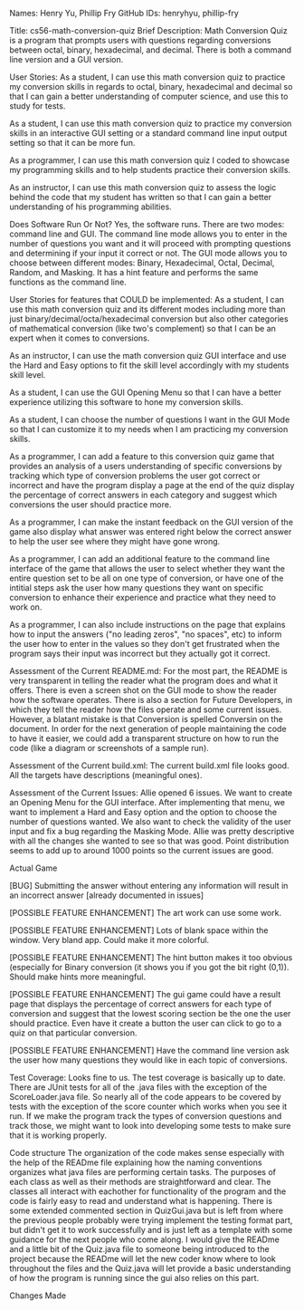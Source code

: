 Names: Henry Yu, Phillip Fry
GitHub IDs: henryhyu, phillip-fry

Title: cs56-math-conversion-quiz
Brief Description: Math Conversion Quiz is a program that prompts users with questions regarding conversions between octal, binary, hexadecimal, and decimal. There is both a command line version and a GUI version.

User Stories:
As a student, I can use this math conversion quiz to practice my conversion skills in regards to octal, binary, hexadecimal and decimal so that I can gain a better understanding of computer science, and use this to study for tests.

As a student, I can use this math conversion quiz to practice my conversion skills in an interactive GUI setting or a standard command line input output setting so that it can be more fun.

As a programmer, I can use this math conversion quiz I coded to showcase my programming skills and to help students practice their conversion skills.

As an instructor, I can use this math conversion quiz to assess the logic behind the code that my student has written so that I can gain a better understanding of his programming abilities.

Does Software Run Or Not?
Yes, the software runs. There are two modes: command line and GUI. The command line mode allows you to enter in the number of questions you want and it will proceed with prompting questions and determining if your input it correct or not. The GUI mode allows you to choose between different modes: Binary, Hexadecimal, Octal, Decimal, Random, and Masking. It has a hint feature and performs the same functions as the command line.

User Stories for features that COULD be implemented:
As a student, I can use this math conversion quiz and its different modes including more than just binary/decimal/octa/hexadecimal conversion but also other categories of mathematical conversion (like two's complement) so that I can be an expert when it comes to conversions.

As an instructor, I can use the math conversion quiz GUI interface and use the Hard and Easy options to fit the skill level accordingly with my students skill level.

As a student, I can use the GUI Opening Menu so that I can have a better experience utilizing this software to hone my conversion skills.

As a student, I can choose the number of questions I want in the GUI Mode so that I can customize it to my needs when I am practicing my conversion skills.

As a programmer, I can add a feature to this conversion quiz game that provides an analysis of a users understanding of specific conversions by tracking which type of conversion problems the user got correct or incorrect and have the program display a page at the end of the quiz display the percentage of correct answers in each category and suggest which conversions the user should practice more.

As a programmer, I can make the instant feedback on the GUI version of the game also display what answer was entered right below the correct answer to help the user see where they might have gone wrong.

As a programmer, I can add an additional feature to the command line interface of the game that allows the user to select whether they want the entire question set to be all on one type of conversion, or have one of the intitial steps ask the user how many questions they want on specific conversion to enhance their experience and practice what they need to work on.

As a programmer, I can also include instructions on the page that explains how to input the answers ("no leading zeros", "no spaces", etc) to inform the user how to enter in the values so they don't get frustrated when the program says their input was incorrect but they actually got it correct.

Assessment of the Current README.md:
For the most part, the README is very transparent in telling the reader what the program does and what it offers. There is even a screen shot on the GUI mode to show the reader how the software operates. There is also a section for Future Developers, in which they tell the reader how the files operate and some current issues. However, a blatant mistake is that Conversion is spelled Conversin on the document. In order for the next generation of people maintaining the code to have it easier, we could add a transparent structure on how to run the code (like a diagram or screenshots of a sample run).

Assessment of the Current build.xml:
The current build.xml file looks good. All the targets have descriptions (meaningful ones).

Assessment of the Current Issues:
Allie opened 6 issues. We want to create an Opening Menu for the GUI interface. After implementing that menu, we want to implement a Hard and Easy option and the option to choose the number of questions wanted. We also want to check the validity of the user input and fix a bug regarding the Masking Mode. Allie was pretty descriptive with all the changes she wanted to see so that was good. Point distribution seems to add up to around 1000 points so the current issues are good.

Actual Game

[BUG] Submitting the answer without entering any information will result in an incorrect answer [already documented in issues]

[POSSIBLE FEATURE ENHANCEMENT] The art work can use some work.

[POSSIBLE FEATURE ENHANCEMENT] Lots of blank space within the window. Very bland app. Could make it more colorful.

[POSSIBLE FEATURE ENHANCEMENT] The hint button makes it too obvious (especially for Binary conversion (it shows you if you got the bit right (0,1)). Should make hints more meaningful.

[POSSIBLE FEATURE ENHANCEMENT] The gui game could have a result page that displays the percentage of correct answers for each type of conversion and suggest that the lowest scoring section be the one the user should practice. Even have it create a button the user can click to go to a quiz on that particular conversion.

[POSSIBLE FEATURE ENHANCEMENT] Have the command line version ask the user how many questions they would like in each topic of conversions.

Test Coverage: Looks fine to us.
The test coverage is basically up to date. There are JUnit tests for all of the .java files with the exception of the ScoreLoader.java file. So nearly all of the code appears to be covered by tests with the exception of the score counter which works when you see it run. If we make the program track the types of conversion questions and track those, we might want to look into developing some tests to make sure that it is working properly.

Code structure
The organization of the code makes sense especially with the help of the READme file explaining how the naming conventions organizes what java files are performing certain tasks.
The purposes of each class as well as their methods are straightforward and clear. The classes all interact with eachother for functionality of the program and the code is fairly easy to read and understand what is happening. There is some extended commented section in QuizGui.java but is left from where the previous people probably were trying implement the testing format part, but didn't get it to work successfully and is just left as a template with some guidance for the next people who come along. I would give the READme and a little bit of the Quiz.java file to someone being introduced to the project because the READme will let the new coder know where to look throughout the files and the Quiz.java will let provide a basic understanding of how the program is running since the gui also relies on this part.

Changes Made


